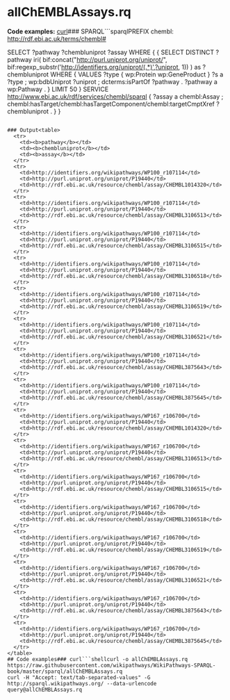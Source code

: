 # allChEMBLAssays.rq
**Code examples:** [curl](#curl)### SPARQL```sparqlPREFIX chembl: <http://rdf.ebi.ac.uk/terms/chembl#>

SELECT ?pathway ?chembluniprot ?assay WHERE {
  {
    SELECT DISTINCT
      ?pathway
      iri(
        bif:concat("http://purl.uniprot.org/uniprot/",
        bif:regexp_substr('http://identifiers.org/uniprot/(.*)',?uniprot, 1))
      ) as ?chembluniprot
    WHERE {
      VALUES ?type { wp:Protein wp:GeneProduct }
      ?s a ?type ;
         wp:bdbUniprot ?uniprot ;
         dcterms:isPartOf ?pathway .
      ?pathway a wp:Pathway .
    } LIMIT 50
  }
  SERVICE <http://www.ebi.ac.uk/rdf/services/chembl/sparql>  {
    ?assay a chembl:Assay ; chembl:hasTarget/chembl:hasTargetComponent/chembl:targetCmptXref ?chembluniprot .
  }
}
```[Execute](http://sparql.wikipathways.org/?query=PREFIX+chembl%3A+%3Chttp%3A%2F%2Frdf.ebi.ac.uk%2Fterms%2Fchembl%23%3E%0A%0ASELECT+%3Fpathway+%3Fchembluniprot+%3Fassay+WHERE+%7B%0A++%7B%0A++++SELECT+DISTINCT%0A++++++%3Fpathway%0A++++++iri%28%0A++++++++bif%3Aconcat%28%22http%3A%2F%2Fpurl.uniprot.org%2Funiprot%2F%22%2C%0A++++++++bif%3Aregexp_substr%28%27http%3A%2F%2Fidentifiers.org%2Funiprot%2F%28.*%29%27%2C%3Funiprot%2C+1%29%29%0A++++++%29+as+%3Fchembluniprot%0A++++WHERE+%7B%0A++++++VALUES+%3Ftype+%7B+wp%3AProtein+wp%3AGeneProduct+%7D%0A++++++%3Fs+a+%3Ftype+%3B%0A+++++++++wp%3AbdbUniprot+%3Funiprot+%3B%0A+++++++++dcterms%3AisPartOf+%3Fpathway+.%0A++++++%3Fpathway+a+wp%3APathway+.%0A++++%7D+LIMIT+50%0A++%7D%0A++SERVICE+%3Chttp%3A%2F%2Fwww.ebi.ac.uk%2Frdf%2Fservices%2Fchembl%2Fsparql%3E++%7B%0A++++%3Fassay+a+chembl%3AAssay+%3B+chembl%3AhasTarget%2Fchembl%3AhasTargetComponent%2Fchembl%3AtargetCmptXref+%3Fchembluniprot+.%0A++%7D%0A%7D%0A) [Edit](http://sparql.wikipathways.org/?qtxt=PREFIX+chembl%3A+%3Chttp%3A%2F%2Frdf.ebi.ac.uk%2Fterms%2Fchembl%23%3E%0A%0ASELECT+%3Fpathway+%3Fchembluniprot+%3Fassay+WHERE+%7B%0A++%7B%0A++++SELECT+DISTINCT%0A++++++%3Fpathway%0A++++++iri%28%0A++++++++bif%3Aconcat%28%22http%3A%2F%2Fpurl.uniprot.org%2Funiprot%2F%22%2C%0A++++++++bif%3Aregexp_substr%28%27http%3A%2F%2Fidentifiers.org%2Funiprot%2F%28.*%29%27%2C%3Funiprot%2C+1%29%29%0A++++++%29+as+%3Fchembluniprot%0A++++WHERE+%7B%0A++++++VALUES+%3Ftype+%7B+wp%3AProtein+wp%3AGeneProduct+%7D%0A++++++%3Fs+a+%3Ftype+%3B%0A+++++++++wp%3AbdbUniprot+%3Funiprot+%3B%0A+++++++++dcterms%3AisPartOf+%3Fpathway+.%0A++++++%3Fpathway+a+wp%3APathway+.%0A++++%7D+LIMIT+50%0A++%7D%0A++SERVICE+%3Chttp%3A%2F%2Fwww.ebi.ac.uk%2Frdf%2Fservices%2Fchembl%2Fsparql%3E++%7B%0A++++%3Fassay+a+chembl%3AAssay+%3B+chembl%3AhasTarget%2Fchembl%3AhasTargetComponent%2Fchembl%3AtargetCmptXref+%3Fchembluniprot+.%0A++%7D%0A%7D%0A)

### Output<table>
  <tr>
    <td><b>pathway</b></td>
    <td><b>chembluniprot</b></td>
    <td><b>assay</b></td>
  </tr>
  <tr>
    <td>http://identifiers.org/wikipathways/WP100_r107114</td>
    <td>http://purl.uniprot.org/uniprot/P19440</td>
    <td>http://rdf.ebi.ac.uk/resource/chembl/assay/CHEMBL1014320</td>
  </tr>
  <tr>
    <td>http://identifiers.org/wikipathways/WP100_r107114</td>
    <td>http://purl.uniprot.org/uniprot/P19440</td>
    <td>http://rdf.ebi.ac.uk/resource/chembl/assay/CHEMBL3106513</td>
  </tr>
  <tr>
    <td>http://identifiers.org/wikipathways/WP100_r107114</td>
    <td>http://purl.uniprot.org/uniprot/P19440</td>
    <td>http://rdf.ebi.ac.uk/resource/chembl/assay/CHEMBL3106515</td>
  </tr>
  <tr>
    <td>http://identifiers.org/wikipathways/WP100_r107114</td>
    <td>http://purl.uniprot.org/uniprot/P19440</td>
    <td>http://rdf.ebi.ac.uk/resource/chembl/assay/CHEMBL3106518</td>
  </tr>
  <tr>
    <td>http://identifiers.org/wikipathways/WP100_r107114</td>
    <td>http://purl.uniprot.org/uniprot/P19440</td>
    <td>http://rdf.ebi.ac.uk/resource/chembl/assay/CHEMBL3106519</td>
  </tr>
  <tr>
    <td>http://identifiers.org/wikipathways/WP100_r107114</td>
    <td>http://purl.uniprot.org/uniprot/P19440</td>
    <td>http://rdf.ebi.ac.uk/resource/chembl/assay/CHEMBL3106521</td>
  </tr>
  <tr>
    <td>http://identifiers.org/wikipathways/WP100_r107114</td>
    <td>http://purl.uniprot.org/uniprot/P19440</td>
    <td>http://rdf.ebi.ac.uk/resource/chembl/assay/CHEMBL3875643</td>
  </tr>
  <tr>
    <td>http://identifiers.org/wikipathways/WP100_r107114</td>
    <td>http://purl.uniprot.org/uniprot/P19440</td>
    <td>http://rdf.ebi.ac.uk/resource/chembl/assay/CHEMBL3875645</td>
  </tr>
  <tr>
    <td>http://identifiers.org/wikipathways/WP167_r106700</td>
    <td>http://purl.uniprot.org/uniprot/P19440</td>
    <td>http://rdf.ebi.ac.uk/resource/chembl/assay/CHEMBL1014320</td>
  </tr>
  <tr>
    <td>http://identifiers.org/wikipathways/WP167_r106700</td>
    <td>http://purl.uniprot.org/uniprot/P19440</td>
    <td>http://rdf.ebi.ac.uk/resource/chembl/assay/CHEMBL3106513</td>
  </tr>
  <tr>
    <td>http://identifiers.org/wikipathways/WP167_r106700</td>
    <td>http://purl.uniprot.org/uniprot/P19440</td>
    <td>http://rdf.ebi.ac.uk/resource/chembl/assay/CHEMBL3106515</td>
  </tr>
  <tr>
    <td>http://identifiers.org/wikipathways/WP167_r106700</td>
    <td>http://purl.uniprot.org/uniprot/P19440</td>
    <td>http://rdf.ebi.ac.uk/resource/chembl/assay/CHEMBL3106518</td>
  </tr>
  <tr>
    <td>http://identifiers.org/wikipathways/WP167_r106700</td>
    <td>http://purl.uniprot.org/uniprot/P19440</td>
    <td>http://rdf.ebi.ac.uk/resource/chembl/assay/CHEMBL3106519</td>
  </tr>
  <tr>
    <td>http://identifiers.org/wikipathways/WP167_r106700</td>
    <td>http://purl.uniprot.org/uniprot/P19440</td>
    <td>http://rdf.ebi.ac.uk/resource/chembl/assay/CHEMBL3106521</td>
  </tr>
  <tr>
    <td>http://identifiers.org/wikipathways/WP167_r106700</td>
    <td>http://purl.uniprot.org/uniprot/P19440</td>
    <td>http://rdf.ebi.ac.uk/resource/chembl/assay/CHEMBL3875643</td>
  </tr>
  <tr>
    <td>http://identifiers.org/wikipathways/WP167_r106700</td>
    <td>http://purl.uniprot.org/uniprot/P19440</td>
    <td>http://rdf.ebi.ac.uk/resource/chembl/assay/CHEMBL3875645</td>
  </tr>
</table>
## Code examples### curl```shellcurl -o allChEMBLAssays.rq https://raw.githubusercontent.com/wikipathways/WikiPathways-SPARQL-book/master/sparql/allChEMBLAssays.rq
curl -H "Accept: text/tab-separated-values" -G http://sparql.wikipathways.org/ --data-urlencode query@allChEMBLAssays.rq
```